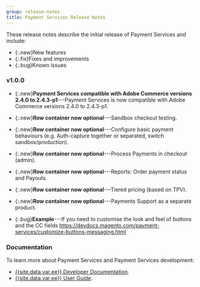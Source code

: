 ```yaml
---
group: release-notes
title: Payment Services Release Notes
---
```


These release notes describe the initial release of Payment Services and include:

*  {:.new}New features
*  {:.fix}Fixes and improvements
*  {:.bug}Known issues

### v1.0.0

*  {:.new}<!-- Issue PAY-2127 -->**Payment Services compatible with Adobe Commerce versions 2.4.0 to 2.4.3-p1**---Payment Services is now compatible with Adobe Commerce versions 2.4.0 to 2.4.3-p1.

*  {:.new}<!-- Issue PAY-1986 -->**Row container now optional**---Sandbox checkout testing.

*  {:.new}<!-- Issue PAY-666 -->**Row container now optional**---Configure basic payment behaviours (e.g. Auth-capture together or separated, switch sandbox/production).

*  {:.new}<!-- Issue PAY-780 -->**Row container now optional**---Process Payments in checkout (admin).

*  {:.new}<!-- Issue PAY-1856 -->**Row container now optional**---Reports: Order payment status and Payouts.

*  {:.new}<!-- Issue PAY-311 -->**Row container now optional**---Tiered pricing (based on TPV).

*  {:.new}<!-- Issue PAY-124 -->**Row container now optional**---Payments Support as a separate product.

*  {:.bug}<!-- Issue PAY-1443 -->**Example**---If you need to customise the look and feel of buttons and the CC fields https://devdocs.magento.com/payment-services/customize-buttons-messaging.html

### Documentation

To learn more about Payment Services and Payment Services development:

*  [{{site.data.var.ee}} Developer Documentation]({{page.baseurl}}/payment-services/index.html).
*  [{{site.data.var.ee}} User Guide](https://docs.magento.com/user-guide/payment-services/index.html).
